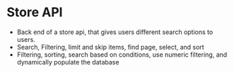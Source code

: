 # Store API

- Back end of a store api, that gives users different search options to users.
- Search, Filtering, limit and skip items, find page, select, and sort
- Filtering, sorting, search based on conditions, use numeric filtering, and dynamically populate the database
